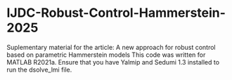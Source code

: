 # IJDC-Robust-Control-Hammerstein-2025
Suplementary material for the article: A new approach for robust control based on parametric Hammerstein models
This code was written for MATLAB R2021a. Ensure that you have Yalmip and Sedumi 1.3 installed to run the dsolve_lmi file.
